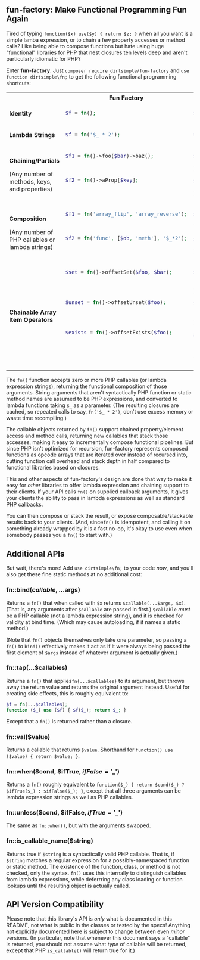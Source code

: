 ## fun-factory: Make Functional Programming Fun Again

Tired of typing `function($x) use($y) { return $z; }` when all you want is a simple lamba expression, or to chain a few property accesses or method calls?  Like being able to compose functions but hate using huge "functional" libraries for PHP that nest closures ten levels deep and aren't particularly idiomatic for PHP?

Enter **fun-factory**.  Just `composer require dirtsimple/fun-factory` and `use function dirtsimple\fn;` to get the following functional programming shortcuts:

<table>
<tr><th><th>Fun Factory<th>PHP Equivalent
<tr><td>

**Identity**

<td>

```php
$f = fn();
```

<td>

```php
$f = function ($arg) { return $arg; };
```

<tr style="display:none">
<tr><td>

**Lambda Strings**

<td>

```php
$f = fn('$_ * 2');
```

<td>

```php
$f = function ($arg) { return $arg * 2; };
```
<tr style="display:none">
<tr><td>

**Chaining/Partials**

(Any number of methods, keys, and properties)

<td valign="top">

```php
$f1 = fn()->foo($bar)->baz();



$f2 = fn()->aProp[$key];

​
```

<td>

```php
$f1 = function ($arg) use ($bar) {
    return $arg->foo($bar)->baz();
};

$f2 = function ($arg) use ($key) {
    return $arg->aProp[$key];
};
```
<tr style="display:none">
<tr><td>

**Composition**

(Any number of PHP callables or lambda strings)

<td valign="top">

```php
$f1 = fn('array_flip', 'array_reverse');



$f2 = fn('func', [$ob, 'meth'], '$_*2');

​
```

<td>

```php
$f1 = function ($arg) {
    return array_flip(array_reverse($arg));
};

$f2 = function ($arg) use ($ob) {
    return func($ob->meth($arg * 2));
};
```
<tr style="display:none">
<tr><td>

**Chainable Array Item Operators**

<td valign="top">

```php
$set = fn()->offsetSet($foo, $bar);




$unset = fn()->offsetUnset($foo);




$exists = fn()->offsetExists($foo);



​
```

<td>

```php
$set = function ($arg) use ($foo, $bar) {
    $arg[$foo] = $bar;
    return $arg;
};

$unset = function ($arg) use ($foo) {
    unset($arg[$foo]);
    return $arg;
};

$exists = function ($arg) use ($foo) {
    return is_array($arg)
        ? array_key_exists($foo, $arg)
        : $arg->offsetExists($foo);
};
```
</table>

The `fn()` function accepts zero or more PHP callables (or lambda expression strings), returning the functional composition of those arguments.  String arguments that aren't syntactically PHP function or static method names are assumed to be PHP expressions, and converted to lambda functions taking `$_` as a parameter.  (The resulting closures are cached, so repeated calls to say, `fn('$_ * 2')`, don't use excess memory or waste time recompiling.)

The callable objects returned by `fn()` support chained property/element access and method calls, returning new callables that stack those accesses, making it easy to incrementally compose functional pipelines.  But since PHP isn't optimized for recursion, fun-factory represents composed functions as opcode arrays that are iterated over instead of recursed into, cutting function call overhead and stack depth in half compared to functional libraries based on closures.

This and other aspects of fun-factory's design are done that way to make it easy for *other* libraries to offer lambda expression and chaining support to their clients.  If your API calls `fn()` on supplied callback arguments, it gives your clients the ability to pass in lambda expressions as well as standard PHP callbacks.

You can then compose or stack the result, or expose composable/stackable results back to your clients.  (And, since`fn()` is idempotent, and calling it on something already wrapped by it is a fast no-op, it's okay to use even when somebody passes you a `fn()` to start with.)

## Additional APIs

But wait, there's more!  Add `use dirtsimple\fn;` to your code *now*, and you'll also get these fine static methods at no additional cost:

### fn::bind($callable, ...$args)

Returns a `fn()` that when called with `$x` returns `$callable(...$args, $x)`.  (That is, any arguments after `$callable` are passed in first.)  `$callable` *must* be a PHP callable (not a lambda expression string), and it is checked for validity at bind time.  (Which may cause autoloading, if it names a static method.)

(Note that `fn()` objects themselves only take one parameter, so passing a `fn()` to `bind()` effectively makes it act as if it were always being passed the first element of `$args` instead of whatever argument is actually given.)

### fn::tap(...$callables)

Returns a `fn()` that applies`fn(...$callables)` to its argument, but throws away the return value and returns the original argument instead.  Useful for creating side effects, this is roughly equivalent to:

```php
$f = fn(...$callables);
function ($_) use ($f) { $f($_); return $_; }
```

Except that a `fn()` is returned rather than a closure.

### fn::val($value)

Returns a callable that returns `$value`.  Shorthand for `function() use ($value) { return $value; }`.

### fn::when($cond, $ifTrue, $ifFalse='$_')

Returns a `fn()` roughly equivalent to `function($_) { return $cond($_) ? $ifTrue($_) : $ifFalse($_); }`, except that all three arguments can be lambda expression strings as well as PHP callables.

### fn::unless($cond, $ifFalse, $ifTrue='$_')

The same as `fn::when()`, but with the arguments swapped.

### fn::is_callable_name($string)

Returns true if `$string` is a syntactically valid PHP callable.  That is, if `$string` matches a regular expression for a possibly-namespaced function or static method.  The existence of the function, class, or method is not checked, only the syntax.  `fn()` uses this internally to distinguish callables from lambda expressions, while deferrring any class loading or function lookups until the resulting object is actually called.

## API Version Compatibility

Please note that this library's API is *only* what is documented in this README, not what is public in the classes or tested by the specs!  Anything not explicitly documented here is subject to change between even *minor* versions.  (In particular, note that whenever this document says a "callable" is returned, you should not assume what *type* of callable will be returned, except that PHP `is_callable()` will return true for it.)
